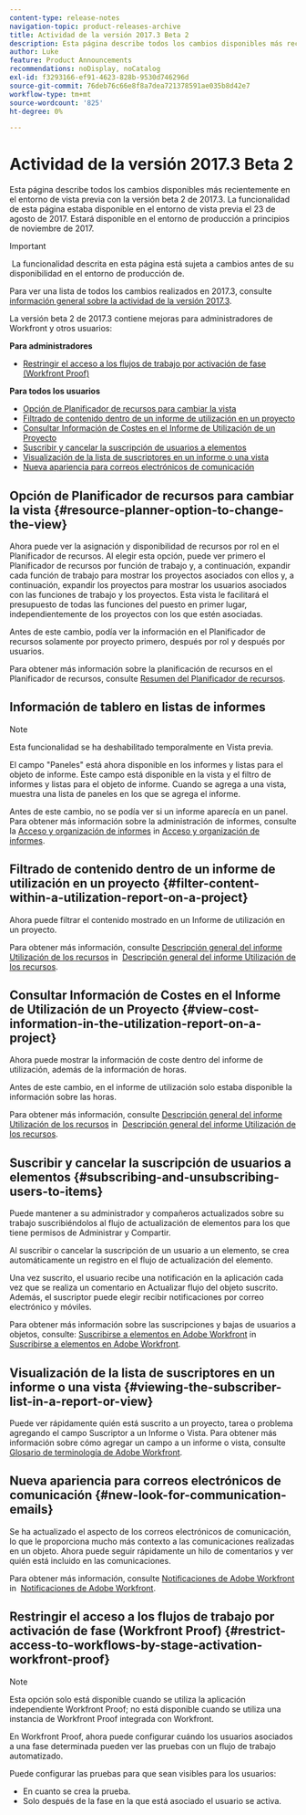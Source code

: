 ```yaml
---
content-type: release-notes
navigation-topic: product-releases-archive
title: Actividad de la versión 2017.3 Beta 2
description: Esta página describe todos los cambios disponibles más recientemente en el entorno de vista previa con la versión beta 2 de 2017.3. La funcionalidad de esta página estaba disponible en el entorno de vista previa el 23 de agosto de 2017. Estará disponible en el entorno de producción a principios de noviembre de 2017.
author: Luke
feature: Product Announcements
recommendations: noDisplay, noCatalog
exl-id: f3293166-ef91-4623-828b-9530d746296d
source-git-commit: 76deb76c66e8f8a7dea721378591ae035b8d42e7
workflow-type: tm+mt
source-wordcount: '825'
ht-degree: 0%

---
```


# Actividad de la versión 2017.3 Beta 2

Esta página describe todos los cambios disponibles más recientemente en el entorno de vista previa con la versión beta 2 de 2017.3. La funcionalidad de esta página estaba disponible en el entorno de vista previa el 23 de agosto de 2017. Estará disponible en el entorno de producción a principios de noviembre de 2017.

>[!IMPORTANT]
>
> La funcionalidad descrita en esta página está sujeta a cambios antes de su disponibilidad en el entorno de producción de.

Para ver una lista de todos los cambios realizados en 2017.3, consulte  [información general sobre la actividad de la versión 2017.3](../../../../product-announcements/product-releases/quarterly-release-archive/2017.3-release-activity/2017.3-release-activity-overview.md).

La versión beta 2 de 2017.3 contiene mejoras para administradores de Workfront y otros usuarios:

**Para administradores**

* [Restringir el acceso a los flujos de trabajo por activación de fase (Workfront Proof)](#restrict-access-to-workflows-by-stage-activation-workfront-proof)

**Para todos los usuarios**

* [Opción de Planificador de recursos para cambiar la vista](#resource-planner-option-to-change-the-view)
* [Filtrado de contenido dentro de un informe de utilización en un proyecto](#filter-content-within-a-utilization-report-on-a-project)
* [Consultar Información de Costes en el Informe de Utilización de un Proyecto](#view-cost-information-in-the-utilization-report-on-a-project)
* [Suscribir y cancelar la suscripción de usuarios a elementos](#subscribing-and-unsubscribing-users-to-items)
* [Visualización de la lista de suscriptores en un informe o una vista](#viewing-the-subscriber-list-in-a-report-or-view)
* [Nueva apariencia para correos electrónicos de comunicación](#new-look-for-communication-emails)

## Opción de Planificador de recursos para cambiar la vista {#resource-planner-option-to-change-the-view}

Ahora puede ver la asignación y disponibilidad de recursos por rol en el Planificador de recursos. Al elegir esta opción, puede ver primero el Planificador de recursos por función de trabajo y, a continuación, expandir cada función de trabajo para mostrar los proyectos asociados con ellos y, a continuación, expandir los proyectos para mostrar los usuarios asociados con las funciones de trabajo y los proyectos. Esta vista le facilitará el presupuesto de todas las funciones del puesto en primer lugar, independientemente de los proyectos con los que estén asociadas.

Antes de este cambio, podía ver la información en el Planificador de recursos solamente por proyecto primero, después por rol y después por usuarios.

Para obtener más información sobre la planificación de recursos en el Planificador de recursos, consulte [Resumen del Planificador de recursos](../../../../resource-mgmt/resource-planning/get-started-resource-planner.md).

## Información de tablero en listas de informes

>[!NOTE]
>
Esta funcionalidad se ha deshabilitado temporalmente en Vista previa.

El campo &quot;Paneles&quot; está ahora disponible en los informes y listas para el objeto de informe. Este campo está disponible en la vista y el filtro de informes y listas para el objeto de informe. Cuando se agrega a una vista, muestra una lista de paneles en los que se agrega el informe.

Antes de este cambio, no se podía ver si un informe aparecía en un panel. Para obtener más información sobre la administración de informes, consulte la [Acceso y organización de informes](../../../../reports-and-dashboards/reports/report-usage/access-organize-reports.md) in [Acceso y organización de informes](../../../../reports-and-dashboards/reports/report-usage/access-organize-reports.md).

## Filtrado de contenido dentro de un informe de utilización en un proyecto {#filter-content-within-a-utilization-report-on-a-project}

Ahora puede filtrar el contenido mostrado en un Informe de utilización en un proyecto.

Para obtener más información, consulte [Descripción general del informe Utilización de los recursos](../../../../reports-and-dashboards/reports/using-built-in-reports/resource-utilization-report.md) in  [Descripción general del informe Utilización de los recursos](../../../../reports-and-dashboards/reports/using-built-in-reports/resource-utilization-report.md).

## Consultar Información de Costes en el Informe de Utilización de un Proyecto {#view-cost-information-in-the-utilization-report-on-a-project}

Ahora puede mostrar la información de coste dentro del informe de utilización, además de la información de horas.

Antes de este cambio, en el informe de utilización solo estaba disponible la información sobre las horas.

Para obtener más información, consulte [Descripción general del informe Utilización de los recursos](../../../../reports-and-dashboards/reports/using-built-in-reports/resource-utilization-report.md) in  [Descripción general del informe Utilización de los recursos](../../../../reports-and-dashboards/reports/using-built-in-reports/resource-utilization-report.md).

## Suscribir y cancelar la suscripción de usuarios a elementos {#subscribing-and-unsubscribing-users-to-items}

Puede mantener a su administrador y compañeros actualizados sobre su trabajo suscribiéndolos al flujo de actualización de elementos para los que tiene permisos de Administrar y Compartir.

Al suscribir o cancelar la suscripción de un usuario a un elemento, se crea automáticamente un registro en el flujo de actualización del elemento.

Una vez suscrito, el usuario recibe una notificación en la aplicación cada vez que se realiza un comentario en Actualizar flujo del objeto suscrito. Además, el suscriptor puede elegir recibir notificaciones por correo electrónico y móviles.

Para obtener más información sobre las suscripciones y bajas de usuarios a objetos, consulte: [Suscribirse a elementos en Adobe Workfront](../../../../workfront-basics/using-notifications/subscribe-to-items-in-workfront.md) in   [Suscribirse a elementos en Adobe Workfront](../../../../workfront-basics/using-notifications/subscribe-to-items-in-workfront.md).

## Visualización de la lista de suscriptores en un informe o una vista {#viewing-the-subscriber-list-in-a-report-or-view}

Puede ver rápidamente quién está suscrito a un proyecto, tarea o problema agregando el campo Suscriptor a un Informe o Vista. Para obtener más información sobre cómo agregar un campo a un informe o vista, consulte [Glosario de terminología de Adobe Workfront](../../../../workfront-basics/navigate-workfront/workfront-navigation/workfront-terminology-glossary.md).

## Nueva apariencia para correos electrónicos de comunicación {#new-look-for-communication-emails}

Se ha actualizado el aspecto de los correos electrónicos de comunicación, lo que le proporciona mucho más contexto a las comunicaciones realizadas en un objeto. Ahora puede seguir rápidamente un hilo de comentarios y ver quién está incluido en las comunicaciones.

Para obtener más información, consulte [Notificaciones de Adobe Workfront](../../../../workfront-basics/using-notifications/wf-notifications.md) in  [Notificaciones de Adobe Workfront](../../../../workfront-basics/using-notifications/wf-notifications.md).

## Restringir el acceso a los flujos de trabajo por activación de fase (Workfront Proof) {#restrict-access-to-workflows-by-stage-activation-workfront-proof}

>[!NOTE]
>
Esta opción solo está disponible cuando se utiliza la aplicación independiente Workfront Proof; no está disponible cuando se utiliza una instancia de Workfront Proof integrada con Workfront.

En Workfront Proof, ahora puede configurar cuándo los usuarios asociados a una fase determinada pueden ver las pruebas con un flujo de trabajo automatizado.

Puede configurar las pruebas para que sean visibles para los usuarios:

* En cuanto se crea la prueba.
* Solo después de la fase en la que está asociado el usuario se activa. 
